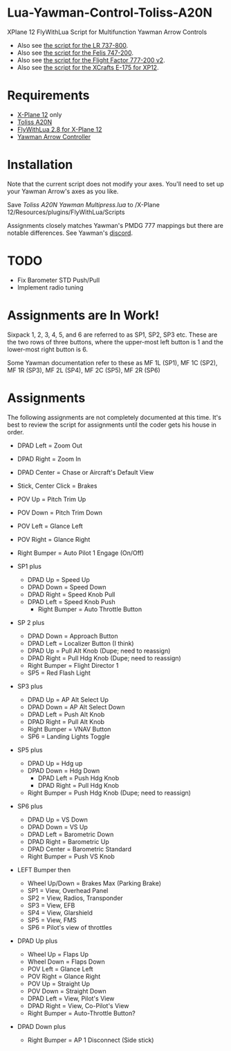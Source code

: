 # Lua-Yawman-Control-Toliss-A20N

XPlane 12 FlyWithLua Script for Multifunction Yawman Arrow Controls
* Also see [the script for the LR 737-800](https://github.com/rpmik/Lua-Yawman-Control-LR-B738).
* Also see [the script for the Felis 747-200](https://github.com/rpmik/Lua-Controller-Mapping-Felis-B742).
* Also see [the script for the Flight Factor 777-200 v2](https://github.com/rpmik/Lua-Yawman-Control-Flight-Factor-B772).
* Also see [the script for the XCrafts E-175 for XP12](https://github.com/rpmik/Lua-Yawman-Control-XCrafts-E175).

# Requirements
* [X-Plane 12](https://www.x-plane.com/) only
* [Toliss A20N](https://toliss.com/pages/a320-neo)
* [FlyWithLua 2.8 for X-Plane 12](https://forums.x-plane.org/index.php?/files/file/82888-flywithlua-ng-next-generation-plus-edition-for-x-plane-12-win-lin-mac/)
* [Yawman Arrow Controller](https://yawmanflight.com/)

# Installation
Note that the current script does not modify your axes. You'll need to set up your Yawman Arrow's axes as you like.

Save _Toliss A20N Yawman Multipress.lua_ to /X-Plane 12/Resources/plugins/FlyWithLua/Scripts

Assignments closely matches Yawman's PMDG 777 mappings but there are notable differences. See Yawman's [discord](https://discord.gg/dcpTc5KP).

# TODO
* Fix Barometer STD Push/Pull
* Implement radio tuning

# Assignments are In Work!
Sixpack 1, 2, 3, 4, 5, and 6 are referred to as SP1, SP2, SP3 etc. These are the two rows of three buttons, where the upper-most left button is 1 and the lower-most right button is 6.

Some Yawman documentation refer to these as MF 1L (SP1), MF 1C (SP2), MF 1R (SP3), MF 2L (SP4), MF 2C (SP5), MF 2R (SP6)

# Assignments

The following assignments are not completely documented at this time. It's best to review the script for assignments until the coder gets his house in order.

* DPAD Left = Zoom Out
* DPAD Right = Zoom In
* DPAD Center = Chase or Aircraft's Default View
* Stick, Center Click = Brakes
* POV Up = Pitch Trim Up
* POV Down = Pitch Trim Down		
* POV Left = Glance Left
* POV Right = Glance Right
* Right Bumper = Auto Pilot 1 Engage (On/Off)


* SP1 plus
	* DPAD Up = Speed Up
	* DPAD Down = Speed Down
	* DPAD Right = Speed Knob Pull
  * DPAD Left = Speed Knob Push
	* Right Bumper = Auto Throttle Button
* SP 2 plus
	* DPAD Down = Approach Button
	* DPAD Left = Localizer Button (I think)
	* DPAD Up = Pull Alt Knob (Dupe; need to reassign)
	* DPAD Right = Pull Hdg Knob (Dupe; need to reassign)
	* Right Bumper = Flight Director 1
	* SP5 = Red Flash Light
* SP3 plus
	* DPAD Up = AP Alt Select Up
	* DPAD Down = AP Alt Select Down
	* DPAD Left = Push Alt Knob
	* DPAD Right = Pull Alt Knob
	* Right Bumper = VNAV Button
	* SP6 = Landing Lights Toggle
* SP5 plus
	* DPAD Up = Hdg up
	* DPAD Down = Hdg Down
        * DPAD Left = Push Hdg Knob
        * DPAD Right = Pull Hdg Knob
	* Right Bumper = Push Hdg Knob (Dupe; need to reassign)
* SP6 plus
	* DPAD Up = VS Down
	* DPAD Down = VS Up
	* DPAD Left = Barometric Down
	* DPAD Right = Barometric Up
	* DPAD Center = Barometric Standard
	* Right Bumper = Push VS Knob
* LEFT Bumper then
	* Wheel Up/Down = Brakes Max (Parking Brake)
	* SP1 = View, Overhead Panel
	* SP2 = View, Radios, Transponder 
	* SP3 = View, EFB
	* SP4 = View, Glarshield
	* SP5 = View, FMS
	* SP6 = Pilot's view of throttles
	
* DPAD Up plus
	* Wheel Up = Flaps Up
	* Wheel Down = Flaps Down
	* POV Left = Glance Left
	* POV Right = Glance Right
	* POV Up = Straight Up
	* POV Down = Straight Down
	* DPAD Left = View, Pilot's View
	* DPAD Right = View, Co-Pilot's View
	* Right Bumper = Auto-Throttle Button?

* DPAD Down plus
	* Right Bumper = AP 1 Disconnect (Side stick)

